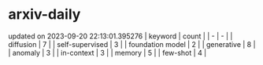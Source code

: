 # arxiv-daily
updated on 2023-09-20 22:13:01.395276
| keyword | count |
| - | - |
| diffusion | 7 |
| self-supervised | 3 |
| foundation model | 2 |
| generative | 8 |
| anomaly | 3 |
| in-context | 3 |
| memory | 5 |
| few-shot | 4 |
